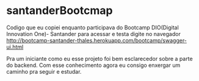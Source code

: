 # santanderBootcmap
Codigo que eu copiei enquanto participava do Bootcamp DIO(Digital Innovation One)- Santander
para acessar e testa digite no navegador  http://bootcamp-santander-thales.herokuapp.com/bootcamp/swagger-ui.html

Pra um iniciante como eu esse projeto foi bem esclarecedor sobre a parte do backend.
Com esse conhecimento agora eu consigo enxergar um caminho pra seguir e estudar.

